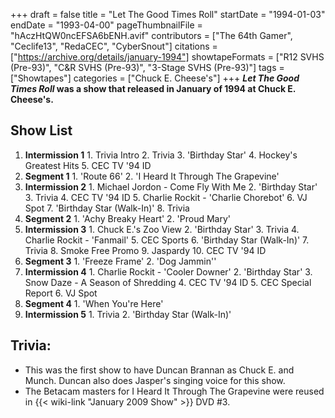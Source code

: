 +++
draft = false
title = "Let The Good Times Roll"
startDate = "1994-01-03"
endDate = "1993-04-00"
pageThumbnailFile = "hAczHtQW0ncEFSA6bENH.avif"
contributors = ["The 64th Gamer", "Ceclife13", "RedaCEC", "CyberSnout"]
citations = ["https://archive.org/details/january-1994"]
showtapeFormats = ["R12 SVHS (Pre-93)", "C&R SVHS (Pre-93)", "3-Stage SVHS (Pre-93)"]
tags = ["Showtapes"]
categories = ["Chuck E. Cheese's"]
+++
***Let The Good Times Roll* was a show that released in January of 1994 at Chuck E. Cheese's.**

## Show List

1.   **Intermission 1**
    1.  Trivia Intro
    2.  Trivia
    3.  'Birthday Star'
    4.  Hockey's Greatest Hits
    5.  CEC TV '94 ID
2.   **Segment 1**
    1.  'Route 66'
    2.  'I Heard It Through The Grapevine'
3.   **Intermission 2**
    1.  Michael Jordon - Come Fly With Me
    2.  'Birthday Star'
    3.  Trivia
    4.  CEC TV '94 ID
    5.  Charlie Rockit - 'Charlie Chorebot'
    6.  VJ Spot
    7.  'Birthday Star (Walk-In)'
    8.  Trivia
4.   **Segment 2**
    1.  'Achy Breaky Heart'
    2.  'Proud Mary'
5.   **Intermission 3**
    1.  Chuck E.'s Zoo View
    2.  'Birthday Star'
    3.  Trivia
    4.  Charlie Rockit - 'Fanmail'
    5.  CEC Sports
    6.  'Birthday Star (Walk-In)'
    7.  Trivia
    8.  Smoke Free Promo
    9.  Jaspardy
    10. CEC TV '94 ID
6.   **Segment 3**
    1.  'Freeze Frame'
    2.  'Dog Jammin''
7.   **Intermission 4**
    1.  Charlie Rockit - 'Cooler Downer'
    2.  'Birthday Star'
    3.  Snow Daze - A Season of Shredding
    4.  CEC TV '94 ID
    5.  CEC Special Report
    6.  VJ Spot
8.   **Segment 4**
    1.  'When You're Here'
9.   **Intermission 5**
    1.  Trivia
    2.  'Birthday Star (Walk-In)'

## Trivia:

- This was the first show to have Duncan Brannan as Chuck E. and Munch. Duncan also does Jasper's singing voice for this show.
- The Betacam masters for I Heard It Through The Grapevine were reused in {{< wiki-link "January 2009 Show" >}} DVD #3.
